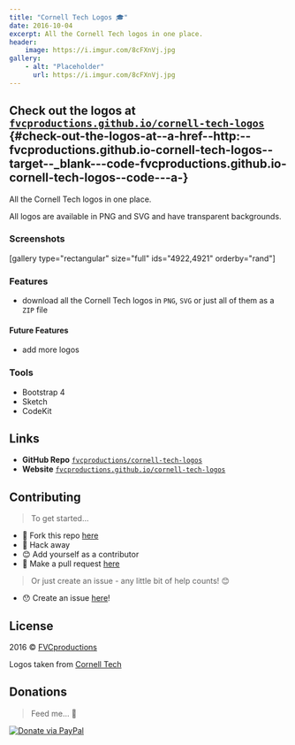 ```yaml
---
title: "Cornell Tech Logos 🎓"
date: 2016-10-04
excerpt: All the Cornell Tech logos in one place.
header:
    image: https://i.imgur.com/8cFXnVj.jpg
gallery:
    - alt: "Placeholder"
      url: https://i.imgur.com/8cFXnVj.jpg
---
```


Check out the logos at [`fvcproductions.github.io/cornell-tech-logos`](https://fvcproductions.github.io/cornell-tech-logos) {#check-out-the-logos-at--a-href--http:--fvcproductions.github.io-cornell-tech-logos--target--_blank---code-fvcproductions.github.io-cornell-tech-logos--code---a-}
--------------------------

All the Cornell Tech logos in one place.

All logos are available in PNG and SVG and have transparent backgrounds.

### Screenshots

\[gallery type="rectangular" size="full" ids="4922,4921"
orderby="rand"\]

### Features

-   download all the Cornell Tech logos in `PNG`, `SVG` or just all of
    them as a `ZIP` file

#### Future Features

-   add more logos

### Tools

-   Bootstrap 4
-   Sketch
-   CodeKit

Links
-----

-   **GitHub Repo**
    [`fvcproductions/cornell-tech-logos`](https://github.com/fvcproductions/cornell-tech-logos)
-   **Website**
    [`fvcproductions.github.io/cornell-tech-logos`](https://fvcproductions.github.io/cornell-tech-logos)

Contributing
------------

> To get started…

-   🍴 Fork this repo
    [here](https://github.com/fvcproductions/readme#fork-destination-box)
-   🔨 Hack away
-   😊 Add yourself as a contributor
-   🔧 Make a pull request
    [here](https://github.com/fvcproductions/cornell-tech-logos/compare)

> Or just create an issue - any little bit of help counts! 😊

-   😯 Create an issue
    [here](https://github.com/fvcproductions/cornell-tech-logos/issues)!

License
-------

2016 © [FVCproductions](https://fvcproductions.com)

Logos taken from [Cornell Tech](https://tech.cornell.edu)

Donations
---------

> Feed me… 🍕

[![Donate via
PayPal](https://raw.github.com/xioTechnologies/PayPal-Button/master/PayPal%20Button.png)](https://paypal.me/fvcproductions)
